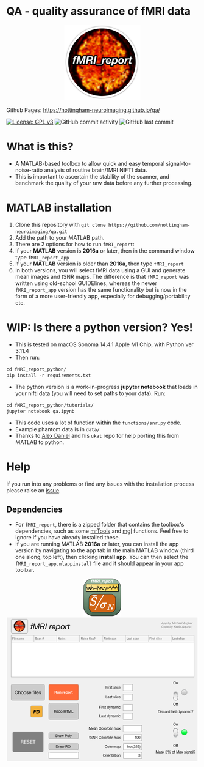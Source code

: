 # QA - quality assurance of fMRI data  

<center>
<img src="fMRI_report_app/aesthetics/logo.png" alt="fMRI_report_app logo" width="200"/>
</center>

Github Pages: <https://nottingham-neuroimaging.github.io/qa/>

[![License: GPL v3](https://img.shields.io/badge/License-GPLv3-blue.svg)](https://www.gnu.org/licenses/gpl-3.0)
![GitHub commit activity](https://img.shields.io/github/commit-activity/w/nottingham-neuroimaging/qa)
![GitHub last commit](https://img.shields.io/github/last-commit/nottingham-neuroimaging/qa)


# What is this?  
* A MATLAB-based toolbox to allow quick and easy temporal signal-to-noise-ratio analysis of routine brain/fMRI NIFTI data.
* This is important to ascertain the stability of the scanner, and benchmark the quality of your raw data before any further processing.

# MATLAB installation

1. Clone this repository with `git clone https://github.com/nottingham-neuroimaging/qa.git`
2. Add the path to your MATLAB path.
3. There are 2 options for how to run `fMRI_report`:
4. If your **MATLAB** version is **2016a** or later, then in the command window type `fMRI_report_app`
5. If your **MATLAB** version is older than **2016a**, then type `fMRI_report`
6. In both versions, you will select fMRI data using a GUI and generate mean images and tSNR maps. The difference is that `fMRI_report` was written using old-school GUIDElines, whereas the newer `fMRI_report_app` version has the same functionality but is now in the form of a more user-friendly app, especially for debugging/portability etc.

# WIP: Is there a python version? Yes!

* This is tested on macOS Sonoma 14.4.1 Apple M1 Chip, with Python ver 3.11.4 
* Then run:

```
cd fMRI_report_python/
pip install -r requirements.txt
```

* The python version is a work-in-progress **jupyter notebook** that loads in your nifti data (you will need to set paths to your data). Run:

```
cd fMRI_report_python/tutorials/
jupyter notebook qa.ipynb
```

* This code uses a lot of function within the `functions/snr.py` code.
* Example phantom data is in `data/`
* Thanks to [Alex Daniel](https://github.com/UKRIN-MAPS/ukat/tree/master) and his `ukat` repo for help porting this from MATLAB to python.

# Help

If you run into any problems or find any issues with the installation process please raise an [issue](https://github.com/nottingham-neuroimaging/qa/issues
).

## Dependencies  
* For `fMRI_report`, there is a zipped folder that contains the toolbox's dependencies, such as some [mrTools][] and [mgl][] functions. Feel free to ignore if you have already installed these.
* If you are running MATLAB **2016a** or later, you can install the app version by navigating to the app tab in the main MATLAB window (third one along, top left), then clicking **install app**. You can then select the `fMRI_report_app.mlappinstall` file and it should appear in your app toolbar.

<center>
<img src="fMRI_report_app/aesthetics/biglogo.png" alt="fMRI_report_app logo" width="100"/>
</center>

<center>
<img src="fMRI_report_app/aesthetics/fMRI_report_image2.png" alt="fMRI_report_app screenshot" width="500"/>
</center>

[mrTools]: https://github.com/julienbesle/mrTools
[mgl]: https://github.com/justingardner/mgl
[comment]: # (fMRI_report_app/fMRI_report_image.png)
